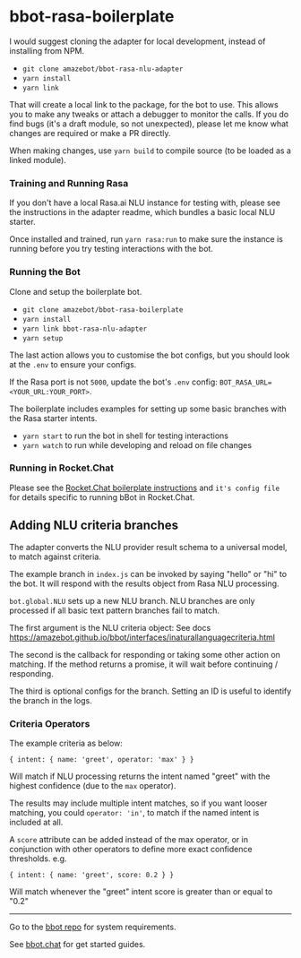 # bbot-rasa-boilerplate

I would suggest cloning the adapter for local development, instead of installing from NPM.

- `git clone amazebot/bbot-rasa-nlu-adapter`
- `yarn install`
- `yarn link`

That will create a local link to the package, for the bot to use. This allows you to make any tweaks or attach a debugger to monitor the calls.
If you do find bugs (it's a draft module, so not unexpected), please let me know what changes are required or make a PR directly.

When making changes, use `yarn build` to compile source (to be loaded as a linked module).

### Training and Running Rasa

If you don't have a local Rasa.ai NLU instance for testing with, please see the instructions in the adapter readme, which bundles a basic local NLU starter.

Once installed and trained, run `yarn rasa:run` to make sure the instance is running before you try testing interactions with the bot.

### Running the Bot

Clone and setup the boilerplate bot.

- `git clone amazebot/bbot-rasa-boilerplate`
- `yarn install`
- `yarn link bbot-rasa-nlu-adapter`
- `yarn setup`

The last action allows you to customise the bot configs, but you should look at the `.env` to ensure your configs.

If the Rasa port is not `5000`, update the bot's `.env` config: `BOT_RASA_URL=<YOUR_URL:YOUR_PORT>`.

The boilerplate includes examples for setting up some basic branches with the Rasa starter intents.

- `yarn start` to run the bot in shell for testing interactions
- `yarn watch` to run while developing and reload on file changes

### Running in Rocket.Chat

Please see the [Rocket.Chat boilerplate instructions](https://github.com/Amazebot/bbot-rocketchat-boilerplate) and `it's config file` for details specific to running bBot in Rocket.Chat.

## Adding NLU criteria branches

The adapter converts the NLU provider result schema to a universal model, to match against criteria.

The example branch in `index.js` can be invoked by saying "hello" or "hi" to the bot. It will respond with the results object from Rasa NLU processing.

`bot.global.NLU` sets up a new NLU branch. NLU branches are only processed if all basic text pattern branches fail to match.

The first argument is the NLU criteria object: See docs https://amazebot.github.io/bbot/interfaces/inaturallanguagecriteria.html

The second is the callback for responding or taking some other action on matching. If the method returns a promise, it will wait before continuing / responding.

The third is optional configs for the branch. Setting an ID is useful to identify the branch in the logs.

### Criteria Operators

The example criteria as below: 

```{ intent: { name: 'greet', operator: 'max' } }```

Will match if NLU processing returns the intent named "greet" with the highest confidence (due to the `max` operator).

The results may include multiple intent matches, so if you want looser matching, you could `operator: 'in'`, to match if the named intent is included at all.

A `score` attribute can be added instead of the max operator, or in conjunction with other operators to define more exact confidence thresholds. e.g.

```{ intent: { name: 'greet', score: 0.2 } }```

Will match whenever the "greet" intent score is greater than or equal to "0.2"

---

Go to the [bbot repo](https://github.com/Amazebot/bbot/#clone-project) for
system requirements.

See [bbot.chat](http://bbot.chat) for get started guides.